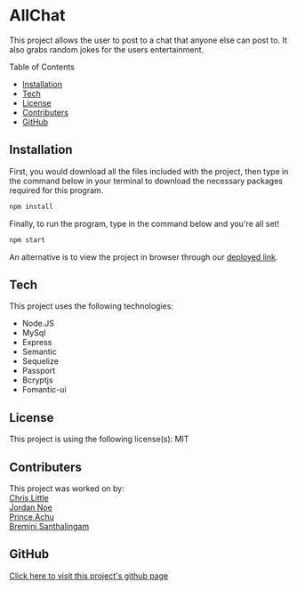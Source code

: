 # AllChat

This project allows the user to post to a chat that anyone else can post to. It also grabs random jokes for the users entertainment.
        
Table of Contents
* [Installation](#Installation)
* [Tech](#Tech)
* [License](#License)
* [Contributers](#Contributers)
* [GitHub](#Github)
        
## Installation
First, you would download all the files included with the project, then type in the command below in your terminal to download the necessary packages required for this program.

```sh
npm install
```

 Finally, to run the program, type in the command below and you're all set!

 ```sh
 npm start
 ```
 
 An alternative is to view the project in browser through our [deployed link](https://project2ru.herokuapp.com/login).
## Tech
This project uses the following technologies:
* Node.JS
* MySql
* Express
* Semantic
* Sequelize
* Passport
* Bcryptjs
* Fomantic-ui

## License
This project is using the following license(s): MIT

## Contributers
This project was worked on by: <br />
[Chris Little](https://github.com/Undeadmatrix/) <br />
[Jordan Noe](https://github.com/Spicymelange/) <br />
[Prince Achu](https://github.com/princeachu/) <br />
[Bremini Santhalingam](https://github.com/minirutgersbc0321/) <br />
        
## GitHub
[Click here to visit this project's github page](https://github.com/Undeadmatrix/Project2)

